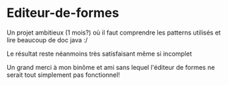 # Editeur-de-formes

Un projet ambitieux (1 mois?) où il faut comprendre les patterns utilisés et lire beaucoup de doc java :/

Le résultat reste néanmoins très satisfaisant même si incomplet

Un grand merci à mon binôme et ami sans lequel l'éditeur de formes ne serait tout simplement pas fonctionnel!
